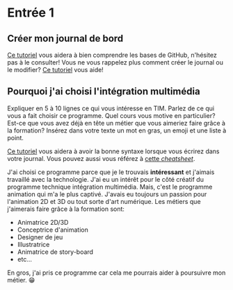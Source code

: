 # Entrée 1
## Créer mon journal de bord
[Ce tutoriel](https://guides.github.com/activities/hello-world/) vous aidera à bien comprendre les bases de GitHub, n'hésitez pas à le consulter!
Vous ne vous rappelez plus comment créer le journal ou le modifier? [Ce tutoriel](https://youtu.be/lX3bpuLK_Sg) vous aide! 

## Pourquoi j'ai choisi l'intégration multimédia
Expliquer en 5 à 10 lignes ce qui vous intéresse en TIM. Parlez de ce qui vous a fait choisir ce programme. Quel cours vous motive en particulier? Est-ce que vous avez déjà en tête un métier que vous aimeriez faire grâce à la formation? Insérez dans votre texte un mot en gras, un emoji et une liste à point. 

[Ce tutoriel](https://guides.github.com/features/mastering-markdown/) vous aidera à avoir la bonne syntaxe lorsque vous écrirez dans votre journal. Vous pouvez aussi vous référez à [cette *cheatsheet*](https://github.com/tchapi/markdown-cheatsheet/blob/master/README.md). 

J'ai choisi ce programme parce que je le trouvais **intéressant** et j'aimais travaillé avec la technologie. J'ai eu un intérêt pour le côté créatif du programme technique intégration multimédia. Mais, c'est le programme animation qui m'a le plus captivé. J'avais eu toujours un passion pour l'animation 2D et 3D ou tout sorte d'art numérique. Les métiers que j'aimerais faire grâce à la formation sont:
* Animatrice 2D/3D
* Conceptrice d'animation
* Designer de jeu
* Illustratrice
* Animatrice de story-board
* etc...
  
En gros, j'ai pris ce programme car cela me pourrais aider à poursuivre mon métier. 😁

